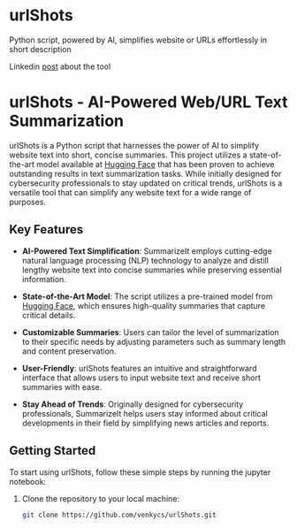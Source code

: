 # urlShots
Python script, powered by AI, simplifies website or URLs effortlessly in short description

Linkedin [post](https://www.linkedin.com/pulse/cybersecurity-feed-summarisation-context-using-ai-venkatesh-siddi) about the tool

# urlShots - AI-Powered Web/URL Text Summarization

urlShots is a Python script that harnesses the power of AI to simplify website text into short, concise summaries. This project utilizes a state-of-the-art model available at [Hugging Face](https://huggingface.co/venkycs/securityShots) that has been proven to achieve outstanding results in text summarization tasks. While initially designed for cybersecurity professionals to stay updated on critical trends, urlShots is a versatile tool that can simplify any website text for a wide range of purposes.

## Key Features

- **AI-Powered Text Simplification**: SummarizeIt employs cutting-edge natural language processing (NLP) technology to analyze and distill lengthy website text into concise summaries while preserving essential information.

- **State-of-the-Art Model**: The script utilizes a pre-trained model from [Hugging Face](https://huggingface.co/venkycs/securityShots), which ensures high-quality summaries that capture critical details.

- **Customizable Summaries**: Users can tailor the level of summarization to their specific needs by adjusting parameters such as summary length and content preservation.

- **User-Friendly**: urlShots features an intuitive and straightforward interface that allows users to input website text and receive short summaries with ease.

- **Stay Ahead of Trends**: Originally designed for cybersecurity professionals, SummarizeIt helps users stay informed about critical developments in their field by simplifying news articles and reports.

## Getting Started

To start using urlShots, follow these simple steps by running the jupyter notebook:

1. Clone the repository to your local machine:

   ```bash
   git clone https://github.com/venkycs/urlShots.git
